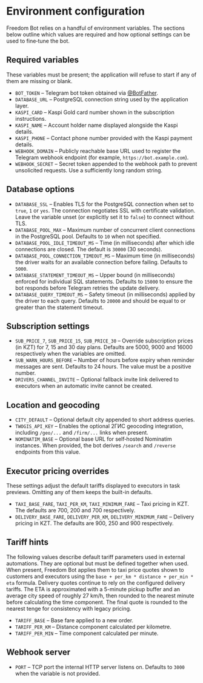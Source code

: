 # Environment configuration

Freedom Bot relies on a handful of environment variables. The sections below outline
which values are required and how optional settings can be used to fine‑tune the bot.

## Required variables

These variables must be present; the application will refuse to start if any of them
are missing or blank.

- `BOT_TOKEN` – Telegram bot token obtained via [@BotFather](https://t.me/BotFather).
- `DATABASE_URL` – PostgreSQL connection string used by the application layer.
- `KASPI_CARD` – Kaspi Gold card number shown in the subscription instructions.
- `KASPI_NAME` – Account holder name displayed alongside the Kaspi details.
- `KASPI_PHONE` – Contact phone number provided with the Kaspi payment details.
- `WEBHOOK_DOMAIN` – Publicly reachable base URL used to register the Telegram webhook
  endpoint (for example, `https://bot.example.com`).
- `WEBHOOK_SECRET` – Secret token appended to the webhook path to prevent unsolicited
  requests. Use a sufficiently long random string.

## Database options

- `DATABASE_SSL` – Enables TLS for the PostgreSQL connection when set to `true`,
  `1` or `yes`. The connection negotiates SSL with certificate validation. Leave
  the variable unset (or explicitly set it to `false`) to connect without TLS.
- `DATABASE_POOL_MAX` – Maximum number of concurrent client connections in the
  PostgreSQL pool. Defaults to `10` when not specified.
- `DATABASE_POOL_IDLE_TIMEOUT_MS` – Time (in milliseconds) after which idle
  connections are closed. The default is `30000` (30 seconds).
- `DATABASE_POOL_CONNECTION_TIMEOUT_MS` – Maximum time (in milliseconds) the
  driver waits for an available connection before failing. Defaults to `5000`.
- `DATABASE_STATEMENT_TIMEOUT_MS` – Upper bound (in milliseconds) enforced for
  individual SQL statements. Defaults to `15000` to ensure the bot responds
  before Telegram retries the update delivery.
- `DATABASE_QUERY_TIMEOUT_MS` – Safety timeout (in milliseconds) applied by the
  driver to each query. Defaults to `20000` and should be equal to or greater
  than the statement timeout.

## Subscription settings

- `SUB_PRICE_7`, `SUB_PRICE_15`, `SUB_PRICE_30` – Override subscription prices (in
  KZT) for 7, 15 and 30 day plans. Defaults are 5000, 9000 and 16000 respectively
  when the variables are omitted.
- `SUB_WARN_HOURS_BEFORE` – Number of hours before expiry when reminder messages are
  sent. Defaults to 24 hours. The value must be a positive number.
- `DRIVERS_CHANNEL_INVITE` – Optional fallback invite link delivered to executors when
  an automatic invite cannot be created.

## Location and geocoding

- `CITY_DEFAULT` – Optional default city appended to short address queries.
- `TWOGIS_API_KEY` – Enables the optional 2ГИС geocoding integration, including
  `/geo/...` and `/firm/...` links when present.
- `NOMINATIM_BASE` – Optional base URL for self‑hosted Nominatim instances. When
  provided, the bot derives `/search` and `/reverse` endpoints from this value.

## Executor pricing overrides

These settings adjust the default tariffs displayed to executors in task previews.
Omitting any of them keeps the built-in defaults.

- `TAXI_BASE_FARE`, `TAXI_PER_KM`, `TAXI_MINIMUM_FARE` – Taxi pricing in KZT. The
  defaults are 700, 200 and 700 respectively.
- `DELIVERY_BASE_FARE`, `DELIVERY_PER_KM`, `DELIVERY_MINIMUM_FARE` – Delivery
  pricing in KZT. The defaults are 900, 250 and 900 respectively.

## Tariff hints

The following values describe default tariff parameters used in external automations.
They are optional but must be defined together when used. When present, Freedom Bot
applies them to taxi price quotes shown to customers and executors using the
`base + per_km * distance + per_min * eta` formula. Delivery quotes continue to rely
on the configured delivery tariffs. The ETA is approximated with a 5-minute pickup
buffer and an average city speed of roughly 27 km/h, then rounded to the nearest
minute before calculating the time component. The final quote is rounded to the
nearest tenge for consistency with legacy pricing.

- `TARIFF_BASE` – Base fare applied to a new order.
- `TARIFF_PER_KM` – Distance component calculated per kilometre.
- `TARIFF_PER_MIN` – Time component calculated per minute.

## Webhook server

- `PORT` – TCP port the internal HTTP server listens on. Defaults to `3000` when
  the variable is not provided.

